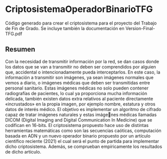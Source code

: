 # CriptosistemaOperadorBinarioTFG
Código generado para crear el criptosistema para el proyecto del Trabajo de Fin de Grado.
Se incluye también la documentación en Version-Final-TFG.pdf

## Resumen

Con la necesidad de transmitir información por la red, se dan casos donde los datos que se van
a transmitir no deben ser comprendidos por alguien que, accidental o intencionadamente pueda
interceptarlos. En este caso, la información a transmitir son imágenes, ya sean imágenes normales
que vemos a diario, o imágenes médicas que deben ser transmitidas entre personal sanitario. Estas imágenes médicas no solo pueden contener radiografías de pacientes, lo cual ya proporciona
mucha información delicada, también existen datos extra relativos al paciente directamente «incrustados» en la propia imagen, por ejemplo nombre, estatura y otros datos de interés médico. El
objetivo es implementar un algoritmo de cifrado capaz de tratar imágenes naturales y estas imágenes médicas llamadas DICOM (Digital Imaging and Digital Communication In Medicine) que se
codifican en 16-bits. El criptosistema propuesto hace uso de distintas herramientas matemáticas
como son las secuencias caóticas, computación basada en ADN y un nuevo operador binario propuesto por un artículo científico reciente (2021) el cual será el punto de partida para implementar
dicho criptosistema. Además, se comprueban empíricamente los resultados de dicho artículo.
